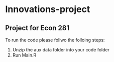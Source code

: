 # Innovations-project
## Project for Econ 281 
To run the code please follwo the folloing steps:
1) Unzip the aux data folder into your code folder 
2) Run Main.R
